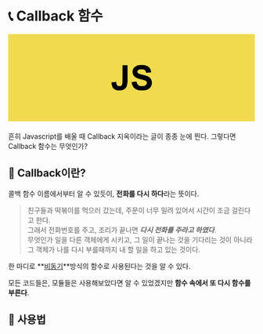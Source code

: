 # 📞 Callback 함수
<div align="center">
    <img src="JS.png">
</div>

<br>
흔히 Javascript를 배울 때 Callback 지옥이라는 글이 종종 눈에 띈다.
그렇다면 Callback 함수는 무엇인가?

## 🤠 Callback이란?
콜백 함수 이름에서부터 알 수 있듯이, **전화를 다시 하다**라는 뜻이다.<br>

> 친구들과 떡볶이를 먹으러 갔는데, 주문이 너무 밀려 있어서 시간이 조금 걸린다고 한다.<br>
그래서 전화번호를 주고, 조리가 끝나면 ***다시 전화를 주라고 하였다***.<br>
무엇인가 일을 다른 객체에게 시키고, 그 일이 끝나는 것을 기다리는 것이 아니라 그 객체가 나를 다시 부를때까지 내 할 일을 하고 있는 것이다.

한 마디로 **[비동기](../Async/Async.md)**방식의 함수로 사용된다는 것을 알 수 있다.<br>

모든 코드들은, 모듈들은 사용해보았다면 알 수 있었겠지만 **함수 속에서 또 다시 함수를 부른다**.

## 🔎 사용법
